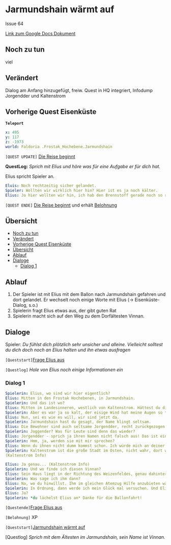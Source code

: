 # Jarmundshain wärmt auf <!-- omit in toc -->

Issue 64

[Link zum Google Docs Dokument](https://docs.google.com/document/d/1qNGtcrUiKUG56wcReh-0IIR2xnIP8pkHrfHObpcPeTo)

## Noch zu tun

viel 

## Verändert

Dialog am Anfang hinzugefügt, freiw. Quest in HQ integriert, Infodump Jorgendder und Kaltenstrom

## Vorherige Quest Eisenküste

**`Teleport`**

```yml
x: 495
y: 117
z: -1973
world: Faldoria .Frostak_Hochebene.Jarmundshain
```

`[QUEST UPDATE]` [Die Reise beginnt](#4-die-reise-beginnt)

**QuestLog:** *Sprich mit Elius und höre was für eine Aufgabe er für dich hat.*

Elius spricht Spieler an.
```yml
Eluis: Noch rechtzeitig sicher gelandet.
Spieler: Wollten wir wirklich hier hin? Hier ist es ja noch kälter.
Elius: Ja hier wollten wir hin, ich hab den Brennstoff gerade noch so richtig eingeschätzt, weiter kommen wir nun nicht mehr.
```

`[QUEST ENDE]` [Die Reise beginnt](#4-die-reise-beginnt) und erhält [Belohnung](#belohnung) 

## Übersicht

- [Noch zu tun](#noch-zu-tun)
- [Verändert](#ver%C3%A4ndert)
- [Vorherige Quest Eisenküste](#vorherige-quest-eisenk%C3%BCste)
- [Übersicht](#%C3%BCbersicht)
- [Ablauf](#ablauf)
- [Dialoge](#dialoge)
  - [Dialog 1](#dialog-1)

## Ablauf

1. Der Spieler ist mit Elius mit dem Ballon nach Jarmundshain gefahren und dort gelandet. Er wechselt noch einige Worte mit Elius (-> Eisenküste-Dialog, s.o.)
2. Spielerin fragt Elius etwas aus, der gibt guten Rat
3. Spielerin macht sich auf den Weg zu dem Dorfältesten Vinnan.


## Dialoge

Spieler:  *Du fühlst dich plötzlich sehr unsicher und alleine. Vielleicht solltest du dich doch noch an Elius halten und ihn etwas ausfragen*

`[Queststart]`[Frage Elius aus](#frage-elius-aus)

`[Questlog]`  *Hole von Elius noch einige Informationen ein*

### Dialog 1

```yml
Spielerin: Elius, wo sind wir hier eigentlich?
Elius: Mitten in den Frostak Hochebenen, in Jarmundshain.
Spielerin: Und das ist wo?
Elius: Mitten im Landesinneren, westlich von Kaltenstrom. Hättest du dich nicht so auf den Boden gekauert, dann hättest du mehr gesehen. 
Spielerin: Aber es war ja so kalt, der eisige Wind hat meine Augen so tränen lassen, dass ich eh nichts gesehen hätte.
Elius: Nun, sei es wie es will, wir sind jetzt da. 
Spielerin: Jarmundshain hast du gesagt, der Name klingt seltsam. 
Elius: Die Bewohner sind auch seltsame Jorgendder, recht zurückgezogen und etwas mürrisch.  
Spielerin: Joggender? Was für Leute sind denn das wieder?
Elius: Jorgendder - sprich ja ihren Namen nicht falsch aus! Das ist ein Volk, das von den Zwergen abstammt, aber sich vor, warte, vor ungefähr xxx Jahren mit einem nordischen Seefahrevolk vermischt hat. Haben viel von beiden alten Stämmen, und nicht nur die guten Seiten, aber du wirst sehen, man kann schon mit ihnen auskommen. 
Spielerin: Hmm, ja, werden sie mit mir sprechen? 
Elius: Wenn du ihnen nicht dumm kommst schon. Ich würde mich an deiner Stelle an dem Ältesten wenden. Ich nehme an, du willst nach Kaltenstrom, dabei kann dir Vinnan sicherlich helfen. 
Spielerin: Kaltenstrom ist die große Stadt im Osten, nicht wahr, dort wo 
(Kaltenstrom Info)

Elius: Ja genau... (Kaltenstrom Info)
Spielerin: Und wo finde ich diesen Vinnan?
Elius: Sein Haus liegt in der Richtung des Weizenfeldes, genau dahinter. Es ist ein sehr großes Haus, es sollte kaum zu verfehlen sein.
Spielerin: Was sage ich ihm dann?
Elius: Na, wo du hinwillst. Ihm im gleichen Atemzug Hilfe anzubieten wäre allerdings eine gute Idee, das dürfte ihn sicherlich freuen. 
Spielerin: In Ordnung, dann werde ich mein Glück mal versuchen. Und Elius....
Elius: Ja?
Spielerin: *du lächelst Elius an* Danke für die Ballonfahrt!
```

`[Questende]`[Frage Elius aus](#frage-elius-aus)

`[Belohnung]`  XP

`[Queststart]`[Jarmundshain wärmt auf](#jarmundshain-waermt-auf)

[Questlog] *Sprich mit dem Ältesten im Jarmundshain, sein Name ist Vinnan.*